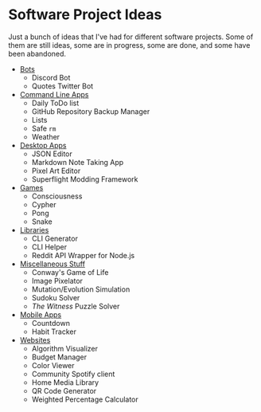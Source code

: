 # Software Project Ideas

Just a bunch of ideas that I've had for different software projects. Some of them are still ideas, some are in progress, some are done, and some have been abandoned.

- [Bots](Bots.md)
    - Discord Bot
    - Quotes Twitter Bot
- [Command Line Apps](CommandLine.md)
    - Daily ToDo list
    - GitHub Repository Backup Manager
    - Lists
    - Safe `rm`
    - Weather
- [Desktop Apps](Desktop.md)
    - JSON Editor
    - Markdown Note Taking App
    - Pixel Art Editor
    - Superflight Modding Framework
- [Games](Games.md)
    - Consciousness
    - Cypher
    - Pong
    - Snake
- [Libraries](Libraries.md)
    - CLI Generator
    - CLI Helper
    - Reddit API Wrapper for Node.js
- [Miscellaneous Stuff](Misc.md)
    - Conway's Game of Life
    - Image Pixelator
    - Mutation/Evolution Simulation
    - Sudoku Solver
    - *The Witness* Puzzle Solver
- [Mobile Apps](Mobile.md)
    - Countdown
    - Habit Tracker
- [Websites](Websites.md)
    - Algorithm Visualizer
    - Budget Manager
    - Color Viewer
    - Community Spotify client
    - Home Media Library
    - QR Code Generator
    - Weighted Percentage Calculator
